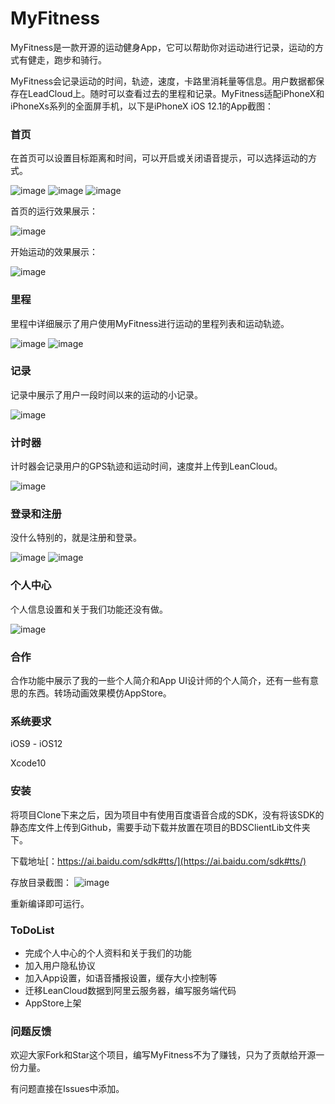 # MyFitness

MyFitness是一款开源的运动健身App，它可以帮助你对运动进行记录，运动的方式有健走，跑步和骑行。

MyFitness会记录运动的时间，轨迹，速度，卡路里消耗量等信息。用户数据都保存在LeadCloud上。随时可以查看过去的里程和记录。MyFitness适配iPhoneX和iPhoneXs系列的全面屏手机，以下是iPhoneX iOS 12.1的App截图：

### 首页
在首页可以设置目标距离和时间，可以开启或关闭语音提示，可以选择运动的方式。

![image](http://lc-gytbbdn5.cn-n1.lcfile.com/752b585eeeb3acc144ca.jpg)
![image](http://lc-gytbbdn5.cn-n1.lcfile.com/6fef4e60357580f46c85.jpg)
![image](http://lc-gytbbdn5.cn-n1.lcfile.com/6c4f97047c8dadd05b2b.jpg)

首页的运行效果展示：

![image](http://lc-gytbbdn5.cn-n1.lcfile.com/12276b770c57dc103466.gif)

开始运动的效果展示：

![image](http://lc-gytbbdn5.cn-n1.lcfile.com/54f783458dc6cef4713c.gif)

### 里程

里程中详细展示了用户使用MyFitness进行运动的里程列表和运动轨迹。

![image](http://lc-gytbbdn5.cn-n1.lcfile.com/64c4927461ab82d5adea.jpg)
![image](http://lc-gytbbdn5.cn-n1.lcfile.com/2d2bd3de33ef199615bc.jpg)

### 记录

记录中展示了用户一段时间以来的运动的小记录。

![image](http://lc-gytbbdn5.cn-n1.lcfile.com/33f779f42ef36a369ef8.jpg)

### 计时器

计时器会记录用户的GPS轨迹和运动时间，速度并上传到LeanCloud。

![image](http://lc-gytbbdn5.cn-n1.lcfile.com/b7fbc90f6ed3aefb4f56.jpg)

### 登录和注册

没什么特别的，就是注册和登录。

![image](http://lc-gytbbdn5.cn-n1.lcfile.com/5ced1f461cdb7a7009a5.jpg)
![image](http://lc-gytbbdn5.cn-n1.lcfile.com/a341e85e93e52cce92d1.jpg)

### 个人中心

个人信息设置和关于我们功能还没有做。

![image](http://lc-gytbbdn5.cn-n1.lcfile.com/a961c60f47add5367d43.jpg)

### 合作

合作功能中展示了我的一些个人简介和App UI设计师的个人简介，还有一些有意思的东西。转场动画效果模仿AppStore。

### 系统要求
iOS9 - iOS12

Xcode10

### 安装
将项目Clone下来之后，因为项目中有使用百度语音合成的SDK，没有将该SDK的静态库文件上传到Github，需要手动下载并放置在项目的BDSClientLib文件夹下。

下载地址[：https://ai.baidu.com/sdk#tts/](https://ai.baidu.com/sdk#tts/)

存放目录截图：
![image](http://lc-gytbbdn5.cn-n1.lcfile.com/e9da7ec74f3ece1be00d.png)

重新编译即可运行。

### ToDoList

- 完成个人中心的个人资料和关于我们的功能
- 加入用户隐私协议
- 加入App设置，如语音播报设置，缓存大小控制等
- 迁移LeanCloud数据到阿里云服务器，编写服务端代码
- AppStore上架

### 问题反馈

欢迎大家Fork和Star这个项目，编写MyFitness不为了赚钱，只为了贡献给开源一份力量。

有问题直接在Issues中添加。




